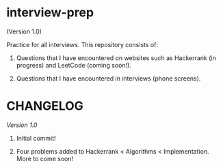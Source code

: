 interview-prep
==============

(Version 1.0)

Practice for all interviews. This repository consists of:

1.	Questions that I have encountered on websites such as Hackerrank (in progress) and LeetCode (coming soon!).

2.	Questions that I have encountered in interviews (phone screens).

**CHANGELOG**
=============

*Version 1.0*

1.	Initial commit!

2.	Four problems added to Hackerrank < Algorithms < Implementation. More to come soon!

